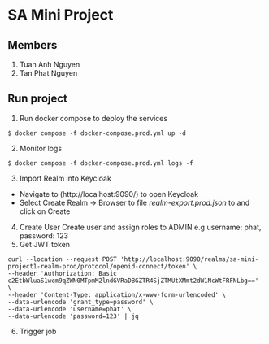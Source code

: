 # SA Mini Project
## Members
1. Tuan Anh Nguyen
2. Tan Phat Nguyen

## Run project
1. Run docker compose to deploy the services
```
$ docker compose -f docker-compose.prod.yml up -d
```
2. Monitor logs
```
$ docker compose -f docker-compose.prod.yml logs -f
```
3. Import Realm into Keycloak
- Navigate to (http://localhost:9090/) to open Keycloak
- Select Create Realm -> Browser to file *realm-export.prod.json* to and click on Create
4. Create User
Create user and assign roles to ADMIN e.g username: phat, password: 123
5. Get JWT token
```
curl --location --request POST 'http://localhost:9090/realms/sa-mini-project1-realm-prod/protocol/openid-connect/token' \
--header 'Authorization: Basic c2EtbWluaS1wcm9qZWN0MTpmM2lndGVRaDBGZTR4SjZTMUtXMmt2dW1NcWtFRFNLbg==' \
--header 'Content-Type: application/x-www-form-urlencoded' \
--data-urlencode 'grant_type=password' \
--data-urlencode 'username=phat' \
--data-urlencode 'password=123' | jq
```
6. Trigger job
```

```
